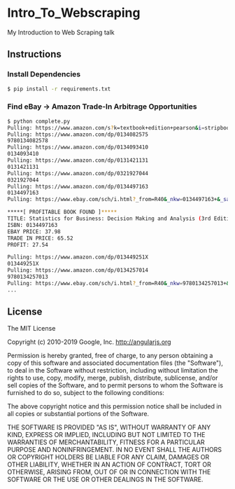 # Intro_To_Webscraping

My Introduction to Web Scraping talk

## Instructions

### Install Dependencies

```bash
$ pip install -r requirements.txt
```

### Find eBay -> Amazon Trade-In Arbitrage Opportunities

```bash
$ python complete.py
Pulling: https://www.amazon.com/s?k=textbook+edition+pearson&i=stripbooks&ref=nb_sb_noss_2&page=1
Pulling: https://www.amazon.com/dp/0134082575
9780134082578
Pulling: https://www.amazon.com/dp/0134093410
0134093410
Pulling: https://www.amazon.com/dp/0131421131
0131421131
Pulling: https://www.amazon.com/dp/0321927044
0321927044
Pulling: https://www.amazon.com/dp/0134497163
0134497163
Pulling: https://www.ebay.com/sch/i.html?_from=R40&_nkw=0134497163+&_sacat=0&LH_TitleDesc=0&_sop=15&rt=nc&LH_BIN=1

*****[ PROFITABLE BOOK FOUND ]*****
TITLE: Statistics for Business: Decision Making and Analysis (3rd Edition)
ISBN: 0134497163
EBAY PRICE: 37.98
TRADE IN PRICE: 65.52
PROFIT: 27.54

Pulling: https://www.amazon.com/dp/013449251X
013449251X
Pulling: https://www.amazon.com/dp/0134257014
9780134257013
Pulling: https://www.ebay.com/sch/i.html?_from=R40&_nkw=9780134257013+&_sacat=0&LH_TitleDesc=0&_sop=15&rt=nc&LH_BIN=1
...

```

## License

The MIT License

Copyright (c) 2010-2019 Google, Inc. http://angularjs.org

Permission is hereby granted, free of charge, to any person obtaining a copy
of this software and associated documentation files (the "Software"), to deal
in the Software without restriction, including without limitation the rights
to use, copy, modify, merge, publish, distribute, sublicense, and/or sell
copies of the Software, and to permit persons to whom the Software is
furnished to do so, subject to the following conditions:

The above copyright notice and this permission notice shall be included in
all copies or substantial portions of the Software.

THE SOFTWARE IS PROVIDED "AS IS", WITHOUT WARRANTY OF ANY KIND, EXPRESS OR
IMPLIED, INCLUDING BUT NOT LIMITED TO THE WARRANTIES OF MERCHANTABILITY,
FITNESS FOR A PARTICULAR PURPOSE AND NONINFRINGEMENT. IN NO EVENT SHALL THE
AUTHORS OR COPYRIGHT HOLDERS BE LIABLE FOR ANY CLAIM, DAMAGES OR OTHER
LIABILITY, WHETHER IN AN ACTION OF CONTRACT, TORT OR OTHERWISE, ARISING FROM,
OUT OF OR IN CONNECTION WITH THE SOFTWARE OR THE USE OR OTHER DEALINGS IN
THE SOFTWARE.